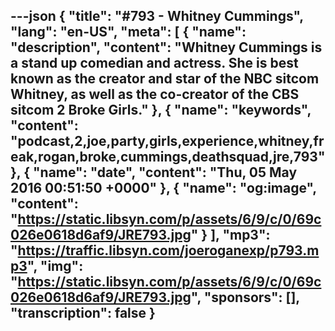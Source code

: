 ---json
{
  "title": "#793 - Whitney Cummings",
  "lang": "en-US",
  "meta": [
    {
      "name": "description",
      "content": "Whitney Cummings is a stand up comedian and actress. She is best known as the creator and star of the NBC sitcom Whitney, as well as the co-creator of the CBS sitcom 2 Broke Girls."
    },
    {
      "name": "keywords",
      "content": "podcast,2,joe,party,girls,experience,whitney,freak,rogan,broke,cummings,deathsquad,jre,793"
    },
    {
      "name": "date",
      "content": "Thu, 05 May 2016 00:51:50 +0000"
    },
    {
      "name": "og:image",
      "content": "https://static.libsyn.com/p/assets/6/9/c/0/69c026e0618d6af9/JRE793.jpg"
    }
  ],
  "mp3": "https://traffic.libsyn.com/joeroganexp/p793.mp3",
  "img": "https://static.libsyn.com/p/assets/6/9/c/0/69c026e0618d6af9/JRE793.jpg",
  "sponsors": [],
  "transcription": false
}
---
<episode-header />

<timemark seconds="0" />

<transcribe-call-to-action />

<episode-footer />